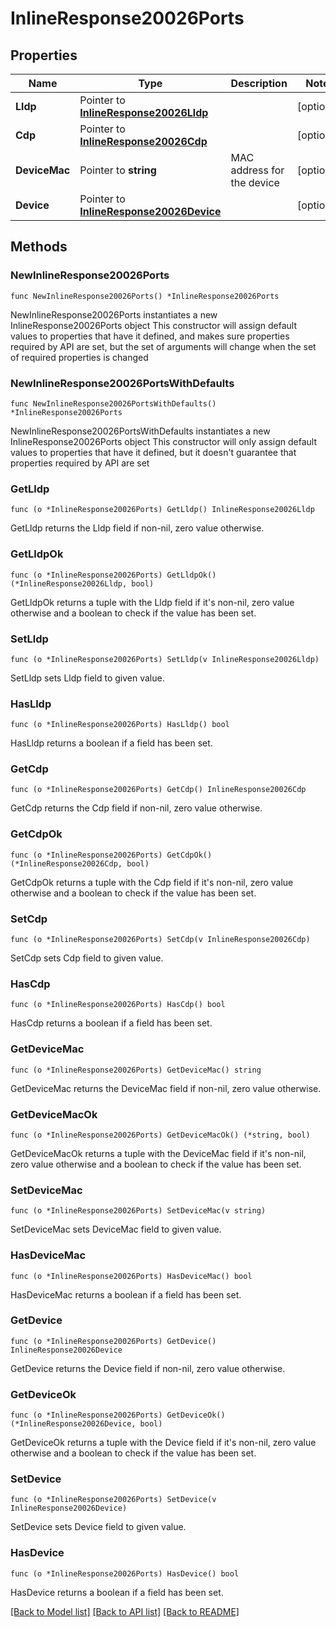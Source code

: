 # InlineResponse20026Ports

## Properties

Name | Type | Description | Notes
------------ | ------------- | ------------- | -------------
**Lldp** | Pointer to [**InlineResponse20026Lldp**](InlineResponse20026Lldp.md) |  | [optional] 
**Cdp** | Pointer to [**InlineResponse20026Cdp**](InlineResponse20026Cdp.md) |  | [optional] 
**DeviceMac** | Pointer to **string** | MAC address for the device | [optional] 
**Device** | Pointer to [**InlineResponse20026Device**](InlineResponse20026Device.md) |  | [optional] 

## Methods

### NewInlineResponse20026Ports

`func NewInlineResponse20026Ports() *InlineResponse20026Ports`

NewInlineResponse20026Ports instantiates a new InlineResponse20026Ports object
This constructor will assign default values to properties that have it defined,
and makes sure properties required by API are set, but the set of arguments
will change when the set of required properties is changed

### NewInlineResponse20026PortsWithDefaults

`func NewInlineResponse20026PortsWithDefaults() *InlineResponse20026Ports`

NewInlineResponse20026PortsWithDefaults instantiates a new InlineResponse20026Ports object
This constructor will only assign default values to properties that have it defined,
but it doesn't guarantee that properties required by API are set

### GetLldp

`func (o *InlineResponse20026Ports) GetLldp() InlineResponse20026Lldp`

GetLldp returns the Lldp field if non-nil, zero value otherwise.

### GetLldpOk

`func (o *InlineResponse20026Ports) GetLldpOk() (*InlineResponse20026Lldp, bool)`

GetLldpOk returns a tuple with the Lldp field if it's non-nil, zero value otherwise
and a boolean to check if the value has been set.

### SetLldp

`func (o *InlineResponse20026Ports) SetLldp(v InlineResponse20026Lldp)`

SetLldp sets Lldp field to given value.

### HasLldp

`func (o *InlineResponse20026Ports) HasLldp() bool`

HasLldp returns a boolean if a field has been set.

### GetCdp

`func (o *InlineResponse20026Ports) GetCdp() InlineResponse20026Cdp`

GetCdp returns the Cdp field if non-nil, zero value otherwise.

### GetCdpOk

`func (o *InlineResponse20026Ports) GetCdpOk() (*InlineResponse20026Cdp, bool)`

GetCdpOk returns a tuple with the Cdp field if it's non-nil, zero value otherwise
and a boolean to check if the value has been set.

### SetCdp

`func (o *InlineResponse20026Ports) SetCdp(v InlineResponse20026Cdp)`

SetCdp sets Cdp field to given value.

### HasCdp

`func (o *InlineResponse20026Ports) HasCdp() bool`

HasCdp returns a boolean if a field has been set.

### GetDeviceMac

`func (o *InlineResponse20026Ports) GetDeviceMac() string`

GetDeviceMac returns the DeviceMac field if non-nil, zero value otherwise.

### GetDeviceMacOk

`func (o *InlineResponse20026Ports) GetDeviceMacOk() (*string, bool)`

GetDeviceMacOk returns a tuple with the DeviceMac field if it's non-nil, zero value otherwise
and a boolean to check if the value has been set.

### SetDeviceMac

`func (o *InlineResponse20026Ports) SetDeviceMac(v string)`

SetDeviceMac sets DeviceMac field to given value.

### HasDeviceMac

`func (o *InlineResponse20026Ports) HasDeviceMac() bool`

HasDeviceMac returns a boolean if a field has been set.

### GetDevice

`func (o *InlineResponse20026Ports) GetDevice() InlineResponse20026Device`

GetDevice returns the Device field if non-nil, zero value otherwise.

### GetDeviceOk

`func (o *InlineResponse20026Ports) GetDeviceOk() (*InlineResponse20026Device, bool)`

GetDeviceOk returns a tuple with the Device field if it's non-nil, zero value otherwise
and a boolean to check if the value has been set.

### SetDevice

`func (o *InlineResponse20026Ports) SetDevice(v InlineResponse20026Device)`

SetDevice sets Device field to given value.

### HasDevice

`func (o *InlineResponse20026Ports) HasDevice() bool`

HasDevice returns a boolean if a field has been set.


[[Back to Model list]](../README.md#documentation-for-models) [[Back to API list]](../README.md#documentation-for-api-endpoints) [[Back to README]](../README.md)


